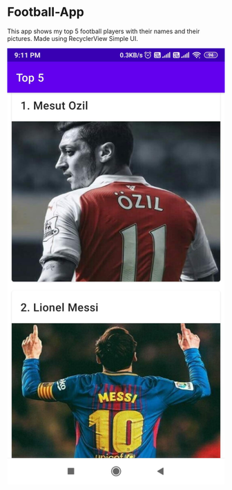 # Football-App
This app shows my top 5 football players with their names and their pictures. Made using RecyclerView Simple UI.


![alt text](ftapp.jpg)
